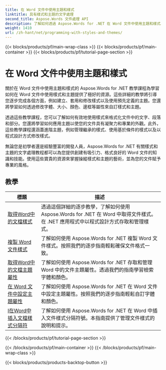 ```yaml
---
title: 在 Word 文件中使用主題和樣式
linktitle: 具有樣式和主題的文字處理
second_title: Aspose.Words 文件處理 API
description: 了解如何透過 Aspose.Words for .NET 在 Word 文件中使用主題和樣式。透過逐步教學和 C# 程式碼範例，了解如何在 Word 文件中建立、套用和自訂樣式和主題。
weight: 1410
url: /zh-hant/net/programming-with-styles-and-themes/
---
```


{{< blocks/products/pf/main-wrap-class >}}
{{< blocks/products/pf/main-container >}}
{{< blocks/products/pf/tutorial-page-section >}}

# 在 Word 文件中使用主題和樣式

關於在 Word 文件中使用主題和樣式的 Aspose.Words for .NET 教學課程為學習如何在 Word 文件中使用樣式和主題提供了極好的資源。這些詳細的教學將引導您逐步完成各個方面，例如建立、套用和修改樣式以及使用預先定義的主題。您還將學習如何透過修改字體、大小、顏色、邊框等屬性來自訂樣式和主題。

透過這些教學課程，您可以了解如何有效地使用樣式來格式化文件中的文字、段落和部分。您還將學習如何應用主題以使您的文件具有凝聚力和專業的外觀。此外，這些教學課程還涵蓋進階主題，例如管理繼承的樣式、使用基於條件的樣式以及以程式設計方式修改樣式。

無論您是初學者還是經驗豐富的開發人員，Aspose.Words for .NET 有關樣式和主題的文字處理教程都可以為您提供創建有吸引力、格式良好的 Word 文件的知識和技能。使用這些寶貴的資源來掌握操縱樣式和主題的藝術，並為您的文件賦予專業的風格。

 ## 教學
| 標題 | 描述 |
| --- | --- |
| [取得Word中的文檔樣式](./access-styles/) | 透過這個詳細的逐步教學，了解如何使用 Aspose.Words for .NET 在 Word 中取得文件樣式。在 .NET 應用程式中以程式設計方式存取和管理樣式。 |
| [複製 Word 文件樣式](./copy-styles/) | 了解如何使用 Aspose.Words for .NET 複製 Word 文件樣式。按照我們的逐步指南輕鬆確保文件格式一致。 |
| [取得Word中的文檔主題屬性](./get-theme-properties/) | 了解如何使用 Aspose.Words for .NET 存取和管理 Word 中的文件主題屬性。透過我們的指南學習檢索字體和顏色。 |
| [在 Word 文件中設定主題屬性](./set-theme-properties/) | 了解如何使用 Aspose.Words for .NET 在 Word 文件中設定主題屬性。按照我們的逐步指南輕鬆自訂字體和顏色。 |
| [I在Word中插入文檔樣式分隔符](./insert-style-separator/) | 了解如何使用 Aspose.Words for .NET 在 Word 中插入文件樣式分隔符號。本指南提供了管理文件樣式的說明和提示。 |
{{< /blocks/products/pf/tutorial-page-section >}}

{{< /blocks/products/pf/main-container >}}
{{< /blocks/products/pf/main-wrap-class >}}

{{< blocks/products/products-backtop-button >}}
